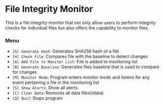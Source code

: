 # File Integrity Monitor
This is a file integrity monitor that not only allow users to perform integrity checks for individual files but also offers the capability to monitor files.


### Menu
- `[G] Generate Hash`: Generates SHA256 hash of a file
- `[H] Check File`: Compares file with the baseline to detect changes
- `[A] Add File to Monitor List`: File is added to monitoring list
- `[B] Generate Baseline`: Generates files baseline that is used to compare for changes
- `[M] Monitor Mode`: Program enters monitor mode and listens for any event pertaining a file in the monitoring list
- `[S] Show Alerts`: Show all alerts
- `[C] Clear Data`: Removes all data files(/data)
- `[Q] Quit`: Stops program
